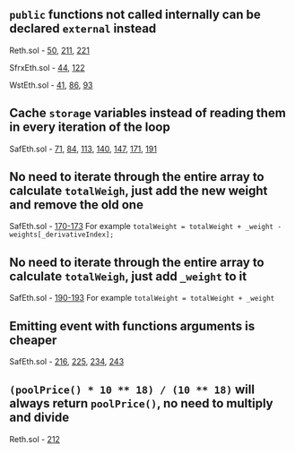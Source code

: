 ## `public` functions not called internally can be declared `external` instead
Reth.sol - [50](https://github.com/code-423n4/2023-03-asymmetry/blob/main/contracts/SafEth/derivatives/Reth.sol#L50), [211](https://github.com/code-423n4/2023-03-asymmetry/blob/main/contracts/SafEth/derivatives/Reth.sol#L211), [221](https://github.com/code-423n4/2023-03-asymmetry/blob/main/contracts/SafEth/derivatives/Reth.sol#L221)

SfrxEth.sol - [44](https://github.com/code-423n4/2023-03-asymmetry/blob/main/contracts/SafEth/derivatives/SfrxEth.sol#L44), [122](https://github.com/code-423n4/2023-03-asymmetry/blob/main/contracts/SafEth/derivatives/SfrxEth.sol#L122)

WstEth.sol - [41](https://github.com/code-423n4/2023-03-asymmetry/blob/main/contracts/SafEth/derivatives/WstEth.sol#L41), [86](https://github.com/code-423n4/2023-03-asymmetry/blob/main/contracts/SafEth/derivatives/WstEth.sol#L86), [93](https://github.com/code-423n4/2023-03-asymmetry/blob/main/contracts/SafEth/derivatives/WstEth.sol#L93)

## Cache `storage` variables instead of reading them in every iteration of the loop
SafEth.sol - [71](https://github.com/code-423n4/2023-03-asymmetry/blob/main/contracts/SafEth/SafEth.sol#L71), [84](https://github.com/code-423n4/2023-03-asymmetry/blob/main/contracts/SafEth/SafEth.sol#L84), [113](https://github.com/code-423n4/2023-03-asymmetry/blob/main/contracts/SafEth/SafEth.sol#L113), [140](https://github.com/code-423n4/2023-03-asymmetry/blob/main/contracts/SafEth/SafEth.sol#L140), [147](https://github.com/code-423n4/2023-03-asymmetry/blob/main/contracts/SafEth/SafEth.sol#L147), [171](https://github.com/code-423n4/2023-03-asymmetry/blob/main/contracts/SafEth/SafEth.sol#L171), [191](https://github.com/code-423n4/2023-03-asymmetry/blob/main/contracts/SafEth/SafEth.sol#L191)

## No need to iterate through the entire array to calculate `totalWeigh`, just add the new weight and remove the old one
SafEth.sol - [170-173](https://github.com/code-423n4/2023-03-asymmetry/blob/main/contracts/SafEth/SafEth.sol#L170-L173)
For example `totalWeight = totalWeight + _weight - weights[_derivativeIndex];`

## No need to iterate through the entire array to calculate `totalWeigh`, just add `_weight` to it
SafEth.sol - [190-193](https://github.com/code-423n4/2023-03-asymmetry/blob/main/contracts/SafEth/SafEth.sol#L190-L193)
For example `totalWeight = totalWeight + _weight`

## Emitting event with functions arguments is cheaper
SafEth.sol - [216](https://github.com/code-423n4/2023-03-asymmetry/blob/main/contracts/SafEth/SafEth.sol#L216), [225](https://github.com/code-423n4/2023-03-asymmetry/blob/main/contracts/SafEth/SafEth.sol#L225), [234](https://github.com/code-423n4/2023-03-asymmetry/blob/main/contracts/SafEth/SafEth.sol#L234), [243](https://github.com/code-423n4/2023-03-asymmetry/blob/main/contracts/SafEth/SafEth.sol#L243)

## `(poolPrice() * 10 ** 18) / (10 ** 18)` will always return `poolPrice()`, no need to multiply and divide
Reth.sol - [212](https://github.com/code-423n4/2023-03-asymmetry/blob/main/contracts/SafEth/derivatives/Reth.sol#L215)